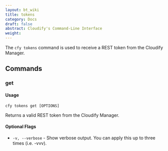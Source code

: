 ```yaml
---
layout: bt_wiki
title: tokens
category: Docs
draft: false
abstract: Cloudify's Command-Line Interface
weight: 
---
```


The `cfy tokens` command is used to receive a REST token from the Cloudify Manager.

## Commands

### get

#### Usage
`cfy tokens get [OPTIONS]`

Returns a valid REST token from the Cloudify Manager.


#### Optional Flags

*  `-v, --verbose`             - Show verbose output. You can apply
								 this up to three times (i.e. -vvv).